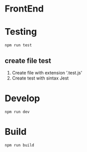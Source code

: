 # FrontEnd

# Testing

```
npm run test
```

## create file test

1. Create file with extension '.test.js'
2. Create test with sintax Jest

# Develop

```
npm run dev
```

# Build

```
npm run build
```
